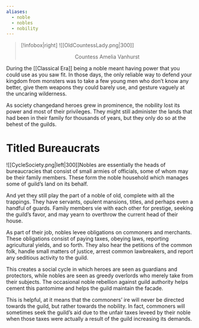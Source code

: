 ```yaml
---
aliases:
  - noble
  - nobles
  - nobility
---
```

> [!infobox|right]
>  ![[OldCountessLady.png|300]]
>  <center>Countess Amelia Vanhurst</center>


During the [[Classical Era]] being a noble meant having power that you could use as you saw fit. In those days, the only reliable way to defend your kingdom from monsters was to take a few young men who don’t know any better, give them weapons they could barely use, and gesture vaguely at the uncaring wilderness. 

As society changedand heroes grew in prominence, the nobility lost its power and most of their privileges. They might still administer the lands that had been in their family for thousands of years, but they only do so at the behest of the guilds.

# Titled Bureaucrats
![[CycleSociety.png|left|300]]Nobles are essentially the heads of bureaucracies that consist of small armies of officials, some of whom may be their family members. These form the noble household which manages some of guild’s land on its behalf.

And yet they still play the part of a noble of old, complete with all the trappings. They have servants, opulent mansions, titles, and perhaps even a handful of guards. Family members vie with each other for prestige, seeking the guild’s favor, and may yearn to overthrow the current head of their house. 

As part of their job, nobles levee obligations on commoners and merchants. These obligations consist of paying taxes, obeying laws, reporting agricultural yields, and so forth. They also hear the petitions of the common folk, handle small matters of justice, arrest common lawbreakers, and report any seditious activity to the guild.

This creates a social cycle in which heroes are seen as guardians and protectors, while nobles are seen as greedy overlords who merely take from their subjects. The occasional noble rebellion against guild authority helps cement this pantomime and helps the guild maintain the facade.

This is helpful, at it means that the commoners’ ire will never be directed towards the guild, but rather towards the nobility. In fact, commoners will sometimes seek the guild’s aid due to the unfair taxes leveed by their noble when those taxes were actually a result of the guild increasing its demands.

